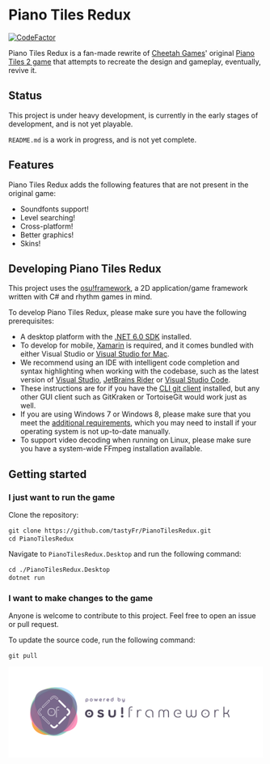# Piano Tiles Redux

[![CodeFactor](https://www.codefactor.io/repository/github/tastyfr/pianotilesredux/badge)](https://www.codefactor.io/repository/github/tastyfr/pianotilesredux)

Piano Tiles Redux is a fan-made rewrite of [Cheetah Games](https://en.wikipedia.org/wiki/Cheetah_Mobile)' original [Piano Tiles 2 game](https://en.wikipedia.org/wiki/Piano_Tiles_2) that attempts to recreate the design and gameplay, eventually, revive it.

## Status

This project is under heavy development, is currently in the early stages of development, and is not yet playable.

`README.md` is a work in progress, and is not yet complete.

## Features

Piano Tiles Redux adds the following features that are not present in the original game:

- Soundfonts support!
- Level searching!
- Cross-platform!
- Better graphics!
- Skins!

## Developing Piano Tiles Redux

This project uses the [osu!framework](https://github.com/ppy/osu-framework), a 2D application/game framework written with C# and rhythm games in mind.

To develop Piano Tiles Redux, please make sure you have the following prerequisites:

- A desktop platform with the [.NET 6.0 SDK](https://dotnet.microsoft.com/download) installed.
- To develop for mobile, [Xamarin](https://docs.microsoft.com/en-us/xamarin/) is required, and it comes bundled with either Visual Studio or [Visual Studio for Mac](https://visualstudio.microsoft.com/vs/mac/).
- We recommend using an IDE with intelligent code completion and syntax highlighting when working with the codebase, such as the latest version of [Visual Studio](https://visualstudio.microsoft.com/vs/), [JetBrains Rider](https://www.jetbrains.com/rider/) or [Visual Studio Code](https://code.visualstudio.com/).
- These instructions are for if you have the [CLI git client](https://git-scm.com/) installed, but any other GUI client such as GitKraken or TortoiseGit would work just as well.
- If you are using Windows 7 or Windows 8, please make sure that you meet the [additional requirements](https://docs.microsoft.com/en-us/dotnet/core/install/windows?tabs=net60#dependencies), which you may need to install if your operating system is not up-to-date manually.
- To support video decoding when running on Linux, please make sure you have a system-wide FFmpeg installation available.

## Getting started

### I just want to run the game

Clone the repository:

```shell
git clone https://github.com/tastyFr/PianoTilesRedux.git
cd PianoTilesRedux
```

Navigate to `PianoTilesRedux.Desktop` and run the following command:

```shell
cd ./PianoTilesRedux.Desktop
dotnet run
```

### I want to make changes to the game

Anyone is welcome to contribute to this project. Feel free to open an issue or pull request.

To update the source code, run the following command:

```shell
git pull
```

<p style="text-align: center">
  <a href="https://github.com/ppy/osu-framework">
    <img src="https://github.com/ppy/osu-framework/raw/master/assets/o!f%20Logo%20Powered%20Horizontal%20Large%20FC.svg" alt="Powered by osu!framework">
  </a>
</p>
